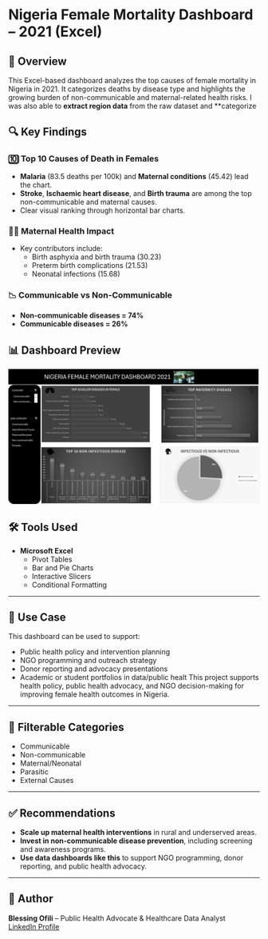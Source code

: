 # Nigeria Female Mortality Dashboard – 2021 (Excel)

## 📌 Overview  
This Excel-based dashboard analyzes the top causes of female mortality in Nigeria in 2021. It categorizes deaths by disease type and highlights the growing burden of non-communicable and maternal-related health risks.
I was also able to **extract region data** from the raw dataset and **categorize

## 🔍 Key Findings

### 🔟 Top 10 Causes of Death in Females
- **Malaria** (83.5 deaths per 100k) and **Maternal conditions** (45.42) lead the chart.
- **Stroke**, **Ischaemic heart disease**, and **Birth trauma** are among the top non-communicable and maternal causes.
- Clear visual ranking through horizontal bar charts.

### 👩‍🍼 Maternal Health Impact
- Key contributors include:
  - Birth asphyxia and birth trauma (30.23)
  - Preterm birth complications (21.53)
  - Neonatal infections (15.68)

### 📉 Communicable vs Non-Communicable
- **Non-communicable diseases = 74%**
- **Communicable diseases = 26%**

## 📊 Dashboard Preview  
![Female Mortality Dashboard](https://github.com/Bees-png/Female-Mortality-Dashboard-Excel/blob/main/MOTALITY.png.jpg)


## 🛠️ Tools Used  
- **Microsoft Excel**
  - Pivot Tables
  - Bar and Pie Charts
  - Interactive Slicers
  - Conditional Formatting

---

## 🎯 Use Case
This dashboard can be used to support:
- Public health policy and intervention planning
- NGO programming and outreach strategy
- Donor reporting and advocacy presentations
- Academic or student portfolios in data/public healt
This project supports health policy, public health advocacy, and NGO decision-making for improving female health outcomes in Nigeria.

---

## 📂 Filterable Categories
- Communicable
- Non-communicable
- Maternal/Neonatal
- Parasitic
- External Causes

---

## ✅ Recommendations
* **Scale up maternal health interventions** in rural and underserved areas.
* **Invest in non-communicable disease prevention**, including screening and awareness programs.
* **Use data dashboards like this** to support NGO programming, donor reporting, and public health advocacy.

---

## 🙌 Author
**Blessing Ofili** – Public Health Advocate & Healthcare Data Analyst  
[LinkedIn Profile](http://linkedin.com/in/ofili-blessing-2b993a272)

